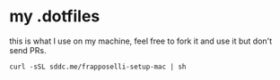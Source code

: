 my .dotfiles
============

this is what I use on my machine, feel free to fork it and use it but don't send PRs.

```shell
curl -sSL sddc.me/frapposelli-setup-mac | sh
```
